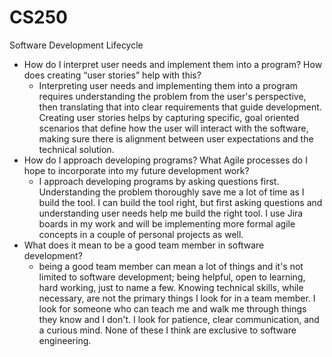 # CS250
Software Development Lifecycle


 - How do I interpret user needs and implement them into a program? How does creating “user stories” help with this?
   - Interpreting user needs and implementing them into a program requires understanding the problem from the user's perspective, then translating that into clear requirements that guide development. Creating user stories helps by capturing specific, goal oriented scenarios that define how the user will interact with the software, making sure there is alignment between user expectations and the technical solution.
 - How do I approach developing programs? What Agile processes do I hope to incorporate into my future development work?
   - I approach developing programs by asking questions first. Understanding the problem thoroughly save me a lot of time as I build the tool. I can build the tool right, but first asking questions and understanding user needs help me build the right tool. I use Jira boards in my work and will be implementing more formal agile concepts in a couple of personal projects as well.
 - What does it mean to be a good team member in software development?
   - being a good team member can mean a lot of things and it's not limited to software development; being helpful, open to learning, hard working, just to name a few. Knowing technical skills, while necessary, are not the primary things I look for in a team member. I look for someone who can teach me and walk me through things they know and I don't. I look for patience, clear communication, and a curious mind. None of these I think are exclusive to software engineering.
